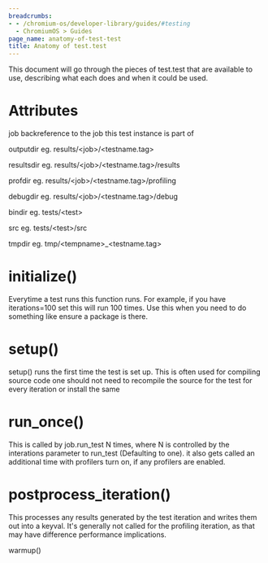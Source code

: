 ```yaml
---
breadcrumbs:
- - /chromium-os/developer-library/guides/#testing
  - ChromiumOS > Guides
page_name: anatomy-of-test-test
title: Anatomy of test.test
---
```


This document will go through the pieces of test.test that are available to use,
describing what each does and when it could be used.

# Attributes

job backreference to the job this test instance is part of

outputdir eg. results/&lt;job&gt;/&lt;testname.tag&gt;

resultsdir eg. results/&lt;job&gt;/&lt;testname.tag&gt;/results

profdir eg. results/&lt;job&gt;/&lt;testname.tag&gt;/profiling

debugdir eg. results/&lt;job&gt;/&lt;testname.tag&gt;/debug

bindir eg. tests/&lt;test&gt;

src eg. tests/&lt;test&gt;/src

tmpdir eg. tmp/&lt;tempname&gt;_&lt;testname.tag&gt;

# initialize()

Everytime a test runs this function runs. For example, if you have
iterations=100 set this will run 100 times. Use this when you need to do
something like ensure a package is there.

# setup()

setup() runs the first time the test is set up. This is often used for compiling
source code one should not need to recompile the source for the test for every
iteration or install the same

# run_once()

This is called by job.run_test N times, where N is controlled by the interations
parameter to run_test (Defaulting to one). it also gets called an additional
time with profilers turn on, if any profilers are enabled.

# postprocess_iteration()

This processes any results generated by the test iteration and writes them out
into a keyval. It's generally not called for the profiling iteration, as that
may have difference performance implications.

warmup()
